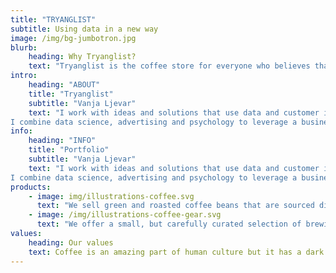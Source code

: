 ```yaml
---
title: "TRYANGLIST"
subtitle: Using data in a new way
image: /img/bg-jumbotron.jpg
blurb:
    heading: Why Tryanglist?
    text: "Tryanglist is the coffee store for everyone who believes that great coffee shouldn't just taste good, it should do good too. We source all of our beans directly from small scale sustainable farmers and make sure part of the profits are reinvested in their communities."
intro:
    heading: "ABOUT"
    title: "Tryanglist"
    subtitle: "Vanja Ljevar"
    text: "I work with ideas and solutions that use data and customer insights in a new. better. innovative way.
I combine data science, advertising and psychology to leverage a business to a whole new level. "
info:
    heading: "INFO"
    title: "Portfolio"
    subtitle: "Vanja Ljevar"
    text: "I work with ideas and solutions that use data and customer insights in a new. better. innovative way.
I combine data science, advertising and psychology to leverage a business to a whole new level. "
products:
    - image: img/illustrations-coffee.svg
      text: "We sell green and roasted coffee beans that are sourced directly from independent farmers and farm cooperatives. We’re proud to offer a variety of coffee beans grown with great care for the environment and local communities. Check our post or contact us directly for current availability."
    - image: /img/illustrations-coffee-gear.svg
      text: "We offer a small, but carefully curated selection of brewing gear and tools for every taste and experience level. No matter if you roast your own beans or just bought your first french press, you’ll find a gadget to fall in love with in our shop."
values:
    heading: Our values
    text: Coffee is an amazing part of human culture but it has a dark side too – one of colonialism and mindless abuse of natural resources and human lives. We want to turn this around and return the coffee trade to the drink’s exhilarating, empowering and unifying nature.
---
```


